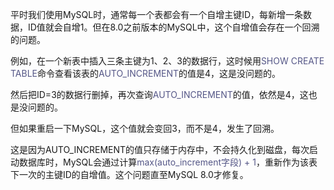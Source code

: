 平时我们使用MySQL时，通常每一个表都会有一个自增主键ID，每新增一条数据，ID值就会自增1。但在8.0之前版本的MySQL中，这个自增值会存在一个回溯的问题。

例如，在一个新表中插入三条主键为1、2、3的数据行，这时候用<font color=#555787>SHOW CREATE TABLE</font>命令查看该表的<font color=#555787>AUTO_INCREMENT</font>的值是4，这是没问题的。

然后把ID=3的数据行删掉，再次查询<font color=#555787>AUTO_INCREMENT</font>的值，依然是4，这也是没问题的。

但如果重启一下MySQL，这个值就会变回3，而不是4，发生了回溯。

这是因为AUTO_INCREMENT的值只存储于内存中，不会持久化到磁盘，每次启动数据库时，MySQL会通过计算<font color=#555787>max(auto_increment字段) + 1</font>，重新作为该表下一次的主键ID的自增值。这个问题直至MySQL 8.0才修复。
